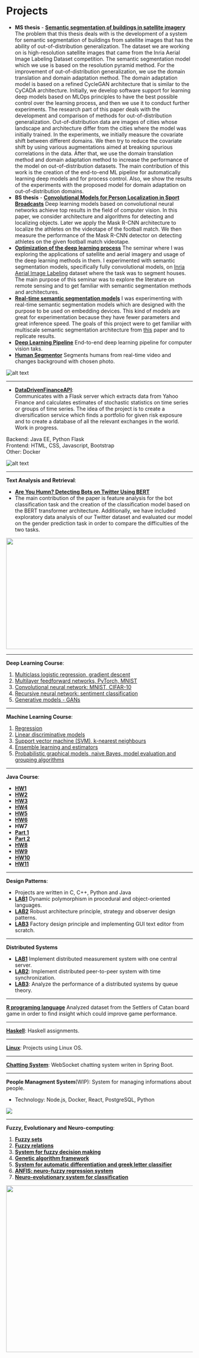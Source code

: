 
# Projects

* **MS thesis** - [**Semantic segmentation of buildings in satellite imagery**](http://www.zemris.fer.hr/~ssegvic/project/pubs/stipic22ms.pdf)
The problem that this thesis deals with is the development of a system for semantic segmentation of buildings from satellite images that has the ability of out-of-distribution generalization. The dataset we are working on is high-resolution satellite images that came from the Inria Aerial Image Labeling Dataset competition. The semantic segmentation model which we use is based on the resolution pyramid method. For the improvement of out-of-distribution generalization, we use the domain translation and domain adaptation method. The domain adaptation model is based on a refined CycleGAN architecture that is similar to the CyCADA architecture. Initially, we develop software support for learning deep models based on MLOps principles to have the best possible control over the learning process, and then we use it to conduct further experiments. The research part of this paper deals with the development and comparison of methods for out-of-distribution generalization. Out-of-distribution data are images of cities whose landscape and architecture differ from the cities where the model was initially trained. In the experiments, we initially measure the covariate shift between different domains. We then try to reduce the covariate shift by using various augmentations aimed at breaking spurious correlations in the data. After that, we use the domain translation method and domain adaptation method to increase the performance of the model on out-of-distribution datasets. The main contribution of this work is the creation of the end-to-end ML pipeline for automatically learning deep models and for process control. Also, we show the results of the experiments with the proposed model for domain adaptation on out-of-distribution domains.
* **BS thesis** - [**Convolutional Models for Person Localization in Sport Broadcasts**](http://www.zemris.fer.hr/~ssegvic/project/pubs/stipic19bs.pdf)
Deep learning models based on convolutional neural networks achieve top results in the field of computer vision. In this paper, we consider architecture and algorithms for detecting and localizing objects. Later we apply the Mask R-CNN architecture to localize the athletes on the videotape of the football match. We then measure the performance of the Mask R-CNN detector on detecting athletes on the given football match videotape.
* [**Optimization of the deep learning process**](https://github.com/dominikstipic/CV/blob/main/Assets/Seminar.pdf) 
The seminar where I was exploring the applications of satellite and aerial imagery and usage of the deep learning methods in them. 
I experimented with semantic segmentation models, specifically fully convolutional models, on [Inria Aerial Image Labeling](https://paperswithcode.com/dataset/inria-aerial-image-labeling) dataset where the task was to segment houses. The main purpose of this seminar was to explore the literature on remote sensing and to get familiar with semantic segmentation methods and architectures. 
* [**Real-time semantic segmentation models**](https://github.com/dominikstipic/CV/blob/main/Assets/SwiftNet_project.pdf)
I was experimenting with real-time semantic segmentation models which are designed with the purpose to be used on embedding devices. This kind of models are great for experimentation because they have fewer parameters and great inference speed. The goals of this project were to get familiar with multiscale semantic segmentation architecture from [this](https://arxiv.org/abs/1903.08469) paper and to replicate results.
* [**Deep Learning Pipeline**](https://github.com/dominikstipic/DeepSat)
End-to-end deep learning pipeline for computer vision taks.
* [**Human Segmentor**](https://github.com/dominikstipic/HumanSegmentor)
Segments humans from real-time video and changes background with chosen photo.

![alt text](https://github.com/dominikstipic/CV/blob/main/Assets/camvid.gif)

---------------
* [**DataDrivenFinanceAPI**](https://github.com/dominikstipic/DataDrivenFinanceAPI): <br />
Communicates with a Flask server which extracts data from Yahoo Finance and calculates estimates of stochastic statistics on time series or groups of time series. The idea of the project is to create a diversification service which finds a portfolio for given risk exposure and to create a database of all the relevant exchanges in the world.  
Work in progress. 

Backend: Java EE, Python Flask <br />
Frontend: HTML, CSS, Javascript, Bootstrap <br />
Other: Docker <br />

![alt text](https://github.com/dominikstipic/DataDrivenFinanceAPI/blob/master/finance.png)

---------------

**Text Analysis and Retrieval**:
* [**Are You Humn? Detecting Bots on Twitter Using BERT**](https://ieeexplore.ieee.org/document/9260074)
* The main contribution of the paper is feature analysis for the bot classification task and the creation of the classification model based on the BERT transformer architecture. Additionally, we have included exploratory data analysis of our Twitter dataset and evaluated our model on the gender prediction task in order to compare the difficulties of the two tasks.


<img src="https://user-images.githubusercontent.com/40320696/109402516-da353300-7956-11eb-9068-7168604d7539.png" width="900" height="300">

---------------

**Deep Learning Course**:
1. [Multiclass logistic regression, gradient descent](http://www.zemris.fer.hr/~ssegvic/du/lab0.shtml)
2. [Multilayer feedforward networks, PyTorch, MNIST](http://www.zemris.fer.hr/~ssegvic/du/lab1.shtml)
3. [Convolutional neural network: MNIST, CIFAR-10](https://dlunizg.github.io/lab2/)
4. [Recursive neural network: sentiment classification](https://dlunizg.github.io/lab3/)
5. [Generative models - GANs](https://dlunizg.github.io/lab4/)
---------------
**Machine Learning Course**:
1. [Regression](https://github.com/dominikstipic/CV/blob/main/Machine%20Learning/lab1.pdf)
2. [Linear discriminative models](https://github.com/dominikstipic/CV/blob/main/Machine%20Learning/lab2.pdf)
3. [Support vector machine (SVM), k-nearest neighbours](https://github.com/dominikstipic/CV/blob/main/Machine%20Learning/lab3.pdf)
4. [Ensemble learning and estimators](https://github.com/dominikstipic/CV/blob/main/Machine%20Learning/lab4.pdf)
5. [Probabilistic graphical models, naive Bayes, model evaluation and grouping algorithms](https://github.com/dominikstipic/CV/blob/main/Machine%20Learning/lab5.html)

---------------

**Java Course**:
* [**HW1**](https://github.com/dominikstipic/CV/blob/main/Java%20Course/dz1/hw01.pdf)
* [**HW2**](https://github.com/dominikstipic/CV/blob/main/Java%20Course/dz2/hw02.pdf)
* [**HW3**](https://github.com/dominikstipic/CV/blob/main/Java%20Course/dz3/hw03.pdf)
* [**HW4**](https://github.com/dominikstipic/CV/blob/main/Java%20Course/dz4/hw04.pdf)
* [**HW5**](https://github.com/dominikstipic/CV/blob/main/Java%20Course/dz5/hw04.pdf)
* [**HW6**](https://github.com/dominikstipic/CV/blob/main/Java%20Course/dz6/hw06.pdf)
* **HW7**
 * [**Part 1**](https://github.com/dominikstipic/CV/blob/main/Java%20Course/dz7/hw07.pdf)
 * [**Part 2**](https://github.com/dominikstipic/CV/blob/main/Java%20Course/dz7/hw07-part2.pdf)
* [**HW8**](https://github.com/dominikstipic/CV/blob/main/Java%20Course/dz8/dz8.txt)
* [**HW9**](https://github.com/dominikstipic/CV/blob/main/Java%20Course/dz9/hw09.pdf)
* [**HW10**](https://github.com/dominikstipic/CV/blob/main/Java%20Course/dz10/hw10.pdf)
* [**HW11**](https://github.com/dominikstipic/CV/blob/main/Java%20Course/dz11/hw11.pdf)

---------------
**Design Patterns**:
* Projects are written in C, C++, Python and Java
* [**LAB1**](http://www.zemris.fer.hr/~ssegvic/ooup/ooup1lab.shtml)
Dynamic polymorphism in procedural and object-oriented languages.
* [**LAB2**](http://www.zemris.fer.hr/~ssegvic/ooup/ooup2lab.shtml)
Robust architecture principle, strategy and observer design patterns.
* [**LAB3**](http://www.zemris.fer.hr/~ssegvic/ooup/ooup3lab.shtml)
Factory design principle and implementing GUI text editor from scratch.

---------------
**Distributed Systems**
* [**LAB1**](https://github.com/dominikstipic/CV/blob/main/Distributed%20Systems/LAB1/RS-2020_dz_1.pdf)
Implement distributed measurement system with one central server.
* [**LAB2**](https://github.com/dominikstipic/CV/tree/main/Distributed%20Systems/LAB2/dz2.pdf): 
Implement distributed peer-to-peer system with time synchronization.
* [**LAB3**](https://github.com/dominikstipic/CV/blob/main/Distributed%20Systems/LAB3/RS-2020_dz_3.pdf):
Analyze the performance of a distributed systems by queue theory.

---------------
[**R programing language**](https://github.com/dominikstipic/CV/blob/main/R/Settlers_of_Catan.pdf)
Analyzed dataset from the Settlers of Catan board game in order to find insight which could improve game performance. 

---------------
[**Haskell**](https://github.com/dominikstipic/CV/tree/main/Haskell): Haskell assignments.

---------------
[**Linux**](https://github.com/dominikstipic/CV/tree/main/Linux): Projects using Linux OS.

---------------
[**Chatting System**](https://github.com/dominikstipic/CV/tree/dev/Chatting%20System): WebSocket chatting system writen in Spring Boot.

---------------
**People Managment System**(WIP): System for managing informations about people. 
* Technology: Node.js, Docker, React, PostgreSQL, Python

<img src="https://raw.githubusercontent.com/dominikstipic/CV/main/Assets/PeopleManagment.png" >

---------------


**Fuzzy, Evolutionary and Neuro-computing**:
1. [**Fuzzy sets**](https://github.com/dominikstipic/CV/blob/main/Fuzzy%2C%20Evolutionary%20and%20Neuro-computing/zad1.pdf)
2. [**Fuzzy relations**](https://github.com/dominikstipic/CV/blob/main/Fuzzy%2C%20Evolutionary%20and%20Neuro-computing/zad2.pdf)
3. [**System for fuzzy decision making**](https://github.com/dominikstipic/CV/blob/main/Fuzzy%2C%20Evolutionary%20and%20Neuro-computing/zad3.pdf)
4. [**Genetic algorithm framework**](https://github.com/dominikstipic/CV/blob/main/Fuzzy%2C%20Evolutionary%20and%20Neuro-computing/zad4.pdf)
5. [**System for automatic differentiation and greek letter classifier**](https://github.com/dominikstipic/CV/blob/main/Fuzzy%2C%20Evolutionary%20and%20Neuro-computing/zad5.pdf)
6. [**ANFIS: neuro-fuzzy regression system**](https://github.com/dominikstipic/CV/blob/main/Fuzzy%2C%20Evolutionary%20and%20Neuro-computing/zad6.pdf)
7. [**Neuro-evolutionary system for classification**](https://github.com/dominikstipic/CV/blob/main/Fuzzy%2C%20Evolutionary%20and%20Neuro-computing/zad7.pdf)

<img src="https://user-images.githubusercontent.com/40320696/109402330-5464b800-7955-11eb-822f-e622bd73d9d2.gif" width="900" height="450">


